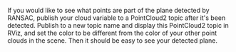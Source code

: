 If you would like to see what points are part of the plane detected by RANSAC, publish your cloud variable to a PointCloud2 topic after it's been detected. Publish to a new topic name and display this PointCloud2 topic in RViz, and set the color to be different from the color of your other point clouds in the scene. Then it should be easy to see your detected plane.